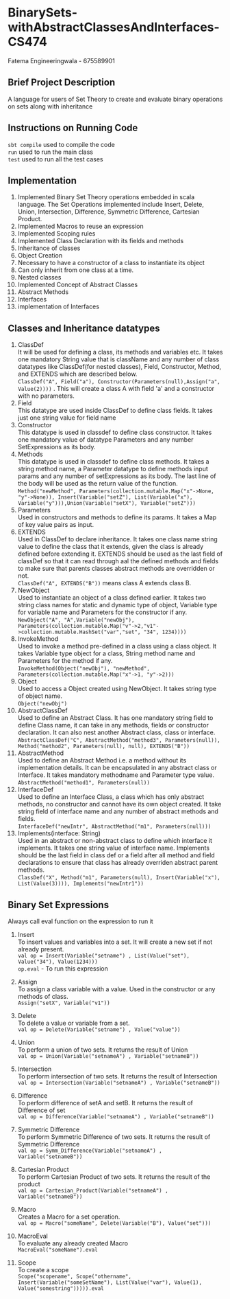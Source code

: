 # BinarySets-withAbstractClassesAndInterfaces-CS474
Fatema Engineeringwala - 675589901

## Brief Project Description
A language for users of Set Theory to create and evaluate binary operations on sets along with inheritance

## Instructions on Running Code
`sbt compile` used to compile the code<br>
`run` used to run the main class<br>
`test` used to run all the test cases

## Implementation
1. Implemented Binary Set Theory operations embedded in scala language. The Set Operations implemented include Insert, Delete, Union, Intersection, Difference, Symmetric Difference, Cartesian Product.
2. Implemented Macros to reuse an expression
3. Implemented Scoping rules
4. Implemented Class Declaration with its fields and methods
5. Inheritance of classes
6. Object Creation
7. Necessary to have a constructor of a class to instantiate its object
8. Can only inherit from one class at a time.
9. Nested classes
10. Implemented Concept of Abstract Classes
11. Abstract Methods
12. Interfaces
13. implementation of Interfaces


## Classes and Inheritance datatypes
1. ClassDef<br>
   It will be used for defining a class, its methods and variables etc. It takes one mandatory String value that is className and any number of class datatypes like ClassDef(for nested classes), Field, Constructor, Method, and EXTENDS which are described below.<br>
   `ClassDef("A", Field("a"), Constructor(Parameters(null),Assign("a", Value(2))))` . This will create a class A with field 'a' and a constructor with no parameters.<br>
2. Field<br>
   This datatype are used inside ClassDef to define class fields. It takes just one string value for field name <br>
3. Constructor<br>
   This datatype is used in classdef to define class constructor. It takes one mandatory value of datatype Parameters and any number SetExpressions as its body.<br>
4. Methods<br>
   This datatype is used in classdef to define class methods. It takes a string method name, a Parameter datatype to define methods input params and any number of setExpressions as its body. The last line of the body will be used as the return value of the function.<br>
   `Method("newMethod", Parameters(collection.mutable.Map("x"->None, "y"->None)), Insert(Variable("setZ"), List(Variable("x"), Variable("y"))),Union(Variable("setX"), Variable("setZ")))`
5. Parameters<br>
   Used in constructors and methods to define its params. It takes a Map of key value pairs as input.<br>
6. EXTENDS<br>
   Used in ClassDef to declare inheritance. It takes one class name string value to define the class that it extends, given the class is already defined before extending it. EXTENDS should be used as the last field of classDef so that it can read through aal the defined methods and fields to make sure that parents classes abstract methods are overridden or not.<br>
   `ClassDef("A", EXTENDS("B"))` means class A extends class B. <br>
7. NewObject<br>
   Used to instantiate an object of a class defined earlier. It takes two string class names for static and dynamic type of object, Variable type for variable name and Parameters for the constructor if any.<br>
   `NewObject("A", "A",Variable("newObj"), Parameters(collection.mutable.Map("v"->2,"v1"->collection.mutable.HashSet("var","set", "34", 1234))))`
8. InvokeMethod<br>
   Used to invoke a method pre-defined in a class using a class object. It takes Variable type object for a class, String method name and Parameters for the method if any.<br>
   `InvokeMethod(Object("newObj"), "newMethod", Parameters(collection.mutable.Map("x"->1, "y"->2)))`
9. Object<br>
   Used to access a Object created using NewObject. It takes string type of object name.<br>
   `Object("newObj")`
10. AbstractClassDef<br>
   Used to define an Abstract Class. It has one mandatory string field to define Class name, it can take in any methods, fields or constructor declaration. It can also nest another Abstract class, class or interface.<br>
   `AbstractClassDef("C", AbstractMethod("method3", Parameters(null)), Method("method2", Parameters(null), null), EXTENDS("B"))`
11. AbstractMethod<br>
   Used to define an Abstract Method i.e. a method without its implementation details. It can be encapsulated in any abstract class or Interface. It takes mandatory methodname and Parameter type value.<br>
   `AbstractMethod("method1", Parameters(null))`
12. InterfaceDef<br>
   Used to define an Interface Class, a class which has only abstract methods, no constructor and cannot have its own object created. It take string field of interface name and any number of abstract methods and fields.<br>
   `InterfaceDef("newIntr", AbstractMethod("m1", Parameters(null)))`
13. Implements(interface: String)<br>
   Used in an abstract or non-abstract class to define which interface it implements. It takes one string value of interface name. Implements should be the last field in class def or a field after all method and field declarations to ensure that class has already overriden abstract parent methods.<br>
   `ClassDef("X", Method("m1", Parameters(null), Insert(Variable("x"), List(Value(3)))), Implements("newIntr1"))`

## Binary Set Expressions
Always call eval function on the expression to run it<br>
1. Insert<br>
   To insert values and variables into a set. It will create a new set if not already present.<br>
   `val op = Insert(Variable("setname") , List(Value("set"), Value("34"), Value(1234)))` <br>
   `op.eval` - To run this expression<br>

2. Assign<br>
   To assign a class variable with a value. Used in the constructor or any methods of class.<br>
   `Assign("setX", Variable("v1"))`<br>

4. Delete<br>
   To delete a value or variable from a set. <br>
   `val op = Delete(Variable("setname") , Value("value"))` <br>

5. Union<br>
   To perform a union of two sets. It returns the result of Union <br>
   `val op = Union(Variable("setnameA") , Variable("setnameB"))` <br>

6. Intersection<br>
   To perform intersection of two sets. It returns the result of Intersection <br>
   `val op = Intersection(Variable("setnameA") , Variable("setnameB"))` <br>

7. Difference<br>
   To perform difference of setA and setB. It returns the result of Difference of set <br>
   `val op = Difference(Variable("setnameA") , Variable("setnameB"))` <br>

8. Symmetric Difference<br>
   To perform Symmetric Difference of two sets. It returns the result of Symmetric Difference <br>
   `val op = Symm_Difference(Variable("setnameA") , Variable("setnameB"))` <br>

9. Cartesian Product<br>
   To perform Cartesian Product of two sets. It returns the result of the product <br>
   `val op = Cartesian_Product(Variable("setnameA") , Variable("setnameB"))` <br>

10. Macro<br>
    Creates a Macro for a set operation.<br>
    `val op = Macro("someName", Delete(Variable("B"), Value("set")))`

11. MacroEval<br>
    To evaluate any already created Macro<br>
    `MacroEval("someName").eval`

12. Scope<br>
    To create a scope <br>
    `Scope("scopename", Scope("othername", Insert(Variable("someSetName"), List(Value("var"), Value(1), Value("somestring"))))).eval`
